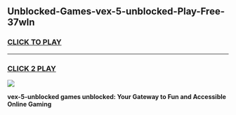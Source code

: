 
## Unblocked-Games-vex-5-unblocked-Play-Free-37wln
<h3>
<a href="https://premium76.site?title=vex-5-unblocked&ref=23A">CLICK TO PLAY</a></h3>
<hr>

<h3>
<a href="https://premium76.site?title=vex-5-unblocked&ref=23A">CLICK 2 PLAY</a>
  
</h3>

<a href="https://premium76.site?title=vex-5-unblocked&ref=23A"><img src="https://clearcache.store/games.png"></a>


**vex-5-unblocked games unblocked: Your Gateway to Fun and Accessible Online Gaming**
